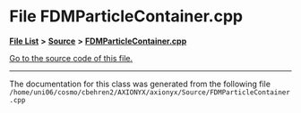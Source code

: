 
# File FDMParticleContainer.cpp


[**File List**](files.md) **>** [**Source**](dir_74389ed8173ad57b461b9d623a1f3867.md) **>** [**FDMParticleContainer.cpp**](FDMParticleContainer_8cpp.md)

[Go to the source code of this file.](FDMParticleContainer_8cpp_source.md)



























------------------------------
The documentation for this class was generated from the following file `/home/uni06/cosmo/cbehren2/AXIONYX/axionyx/Source/FDMParticleContainer.cpp`